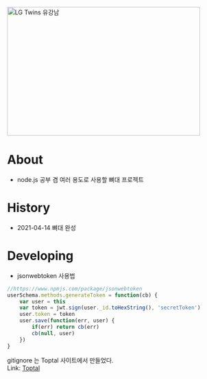 <img src="http://cdn.mydaily.co.kr/FILES/202104/202104141904539188_1.jpg" width="450px" height="300px" title="유강남 홈런" alt="LG Twins 유강남"></img><br/>

# About
- node.js 공부 겸 여러 용도로 사용할 뼈대 프로젝트

# History
- 2021-04-14 뼈대 완성

# Developing
- jsonwebtoken 사용법
```javascript
//https://www.npmjs.com/package/jsonwebtoken
userSchema.methods.generateToken = function(cb) {
    var user = this
    var token = jwt.sign(user._id.toHexString(), 'secretToken')
    user.token = token
    user.save(function(err, user) {
        if(err) return cb(err)
        cb(null, user)
    })
}
```

gitignore 는 Toptal 사이트에서 만들었다.   
Link: [Toptal](https://www.toptal.com/developers/gitignore, "Toptal link")
